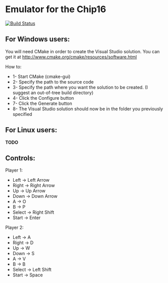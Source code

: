 **Emulator for the Chip16**
==============
[![Build Status](https://travis-ci.org/faouellet/System16.svg?branch=master)](https://travis-ci.org/faouellet/System16)

For Windows users:
--------------
You will need CMake in order to create the Visual Studio solution. 
You can get it at http://www.cmake.org/cmake/resources/software.html

How to:
- 1- Start CMake (cmake-gui)
- 2- Specify the path to the source code
- 3- Specify the path where you want the solution to be created. (I suggest an out-of-tree build directory)
- 4- Click the Configure button
- 7- Click the Generate button
- 8- The Visual Studio solution should now be in the folder you previously specified

For Linux users:
--------------
**TODO**

Controls:
--------------
Player 1:
- Left		-> Left Arrow
- Right		-> Right Arrow
- Up		-> Up Arrow
- Down		-> Down Arrow
- A			-> O
- B			-> P
- Select	-> Right Shift
- Start		-> Enter

Player 2:
- Left		-> A
- Right		-> D
- Up		-> W
- Down		-> S
- A			-> V
- B			-> B
- Select	-> Left Shift
- Start		-> Space